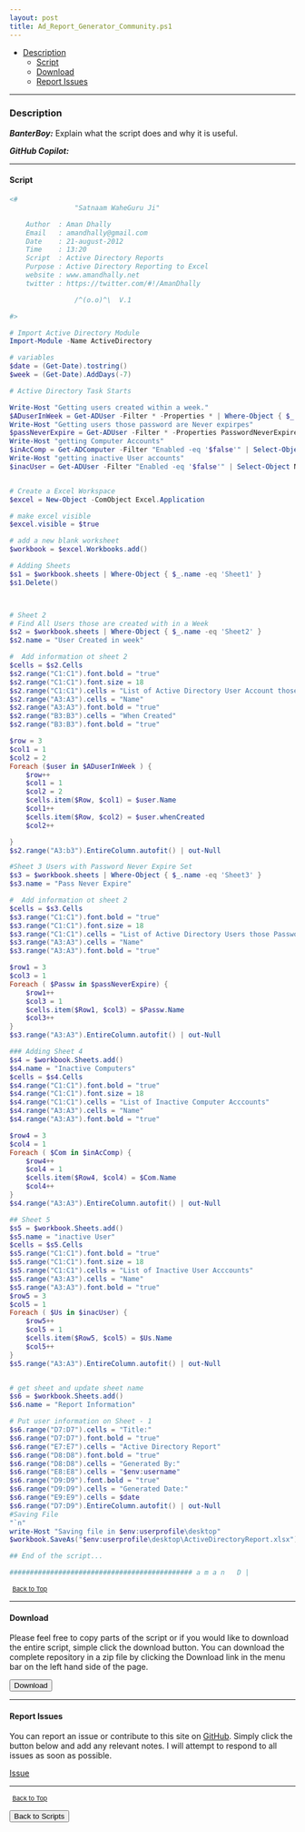 ```yaml
---
layout: post
title: Ad_Report_Generator_Community.ps1
---
```


- [Description](#description)
  - [Script](#script)
  - [Download](#download)
  - [Report Issues](#report-issues)

---

### Description

**_BanterBoy:_** Explain what the script does and why it is useful.

**_GitHub Copilot:_**

---

#### Script

```powershell
<#
				"Satnaam WaheGuru Ji"

	Author  : Aman Dhally
	Email	: amandhally@gmail.com
	Date	: 21-august-2012
	Time	: 13:20
	Script	: Active Directory Reports
	Purpose	: Active Directory Reporting to Excel
	website : www.amandhally.net
	twitter : https://twitter.com/#!/AmanDhally

				/^(o.o)^\  V.1

#>

# Import Active Directory Module
Import-Module -Name ActiveDirectory

# variables
$date = (Get-Date).tostring()
$week = (Get-Date).AddDays(-7)

# Active Directory Task Starts

Write-Host "Getting users created within a week."
$ADuserInWeek = Get-ADUser -Filter * -Properties * | Where-Object { $_.whenCreated -ge $week } | Select-Object Name, whenCreated
Write-Host "Getting users those password are Never expirpes"
$passNeverExpire = Get-ADUser -Filter * -Properties PasswordNeverExpires | Where-Object { $_.PasswordNeverExpires -eq $true } | Select-Object Name | Sort-Object
Write-Host "getting Computer Accounts"
$inAcComp = Get-ADComputer -Filter "Enabled -eq '$false'" | Select-Object Name
Write-Host "getting inactive User accounts"
$inacUser = Get-ADUser -Filter "Enabled -eq '$false'" | Select-Object Name


# Create a Excel Workspace
$excel = New-Object -ComObject Excel.Application

# make excel visible
$excel.visible = $true

# add a new blank worksheet
$workbook = $excel.Workbooks.add()

# Adding Sheets
$s1 = $workbook.sheets | Where-Object { $_.name -eq 'Sheet1' }
$s1.Delete()



# Sheet 2
# Find All Users those are created with in a Week
$s2 = $workbook.sheets | Where-Object { $_.name -eq 'Sheet2' }
$s2.name = "User Created in week"

#  Add information ot sheet 2
$cells = $s2.Cells
$s2.range("C1:C1").font.bold = "true"
$s2.range("C1:C1").font.size = 18
$s2.range("C1:C1").cells = "List of Active Directory User Account those are created with-in one Week."
$s2.range("A3:A3").cells = "Name"
$s2.range("A3:A3").font.bold = "true"
$s2.range("B3:B3").cells = "When Created"
$s2.range("B3:B3").font.bold = "true"

$row = 3
$col1 = 1
$col2 = 2
Foreach ($user in $ADuserInWeek ) {
	$row++
	$col1 = 1
	$col2 = 2
	$cells.item($Row, $col1) = $user.Name
	$col1++
	$cells.item($Row, $col2) = $user.whenCreated
	$col2++

}
$s2.range("A3:b3").EntireColumn.autofit() | out-Null

#Sheet 3 Users with Password Never Expire Set
$s3 = $workbook.sheets | Where-Object { $_.name -eq 'Sheet3' }
$s3.name = "Pass Never Expire"

#  Add information ot sheet 2
$cells = $s3.Cells
$s3.range("C1:C1").font.bold = "true"
$s3.range("C1:C1").font.size = 18
$s3.range("C1:C1").cells = "List of Active Directory Users those Password are set to never expire.."
$s3.range("A3:A3").cells = "Name"
$s3.range("A3:A3").font.bold = "true"

$row1 = 3
$col3 = 1
Foreach ( $Passw in $passNeverExpire) {
	$row1++
	$col3 = 1
	$cells.item($Row1, $col3) = $Passw.Name
	$col3++
}
$s3.range("A3:A3").EntireColumn.autofit() | out-Null

### Adding Sheet 4
$s4 = $workbook.Sheets.add()
$s4.name = "Inactive Computers"
$cells = $s4.Cells
$s4.range("C1:C1").font.bold = "true"
$s4.range("C1:C1").font.size = 18
$s4.range("C1:C1").cells = "List of Inactive Computer Acccounts"
$s4.range("A3:A3").cells = "Name"
$s4.range("A3:A3").font.bold = "true"

$row4 = 3
$col4 = 1
Foreach ( $Com in $inAcComp) {
	$row4++
	$col4 = 1
	$cells.item($Row4, $col4) = $Com.Name
	$col4++
}
$s4.range("A3:A3").EntireColumn.autofit() | out-Null

## Sheet 5
$s5 = $workbook.Sheets.add()
$s5.name = "inactive User"
$cells = $s5.Cells
$s5.range("C1:C1").font.bold = "true"
$s5.range("C1:C1").font.size = 18
$s5.range("C1:C1").cells = "List of Inactive User Acccounts"
$s5.range("A3:A3").cells = "Name"
$s5.range("A3:A3").font.bold = "true"
$row5 = 3
$col5 = 1
Foreach ( $Us in $inacUser) {
	$row5++
	$col5 = 1
	$cells.item($Row5, $col5) = $Us.Name
	$col5++
}
$s5.range("A3:A3").EntireColumn.autofit() | out-Null


# get sheet and update sheet name
$s6 = $workbook.Sheets.add()
$s6.name = "Report Information"

# Put user information on Sheet - 1
$s6.range("D7:D7").cells = "Title:"
$s6.range("D7:D7").font.bold = "true"
$s6.range("E7:E7").cells = "Active Directory Report"
$s6.range("D8:D8").font.bold = "true"
$s6.range("D8:D8").cells = "Generated By:"
$s6.range("E8:E8").cells = "$env:username"
$s6.range("D9:D9").font.bold = "true"
$s6.range("D9:D9").cells = "Generated Date:"
$s6.range("E9:E9").cells = $date
$s6.range("D7:D9").EntireColumn.autofit() | out-Null
#Saving File
"`n"
write-Host "Saving file in $env:userprofile\desktop"
$workbook.SaveAs("$env:userprofile\desktop\ActiveDirectoryReport.xlsx")

## End of the script...

############################################# a m a n   D |
```

<span style="font-size:11px;"><a href="#"><i class="fas fa-caret-up" aria-hidden="true" style="color: white; margin-right:5px;"></i>Back to Top</a></span>

---

#### Download

Please feel free to copy parts of the script or if you would like to download the entire script, simple click the download button. You can download the complete repository in a zip file by clicking the Download link in the menu bar on the left hand side of the page.

<button class="btn" type="submit" onclick="window.open('/PowerShell/scripts/activeDirectory/Ad_Report_Generator_Community.ps1')">
    <i class="fa fa-cloud-download-alt">
    </i>
        Download
</button>

---

#### Report Issues

You can report an issue or contribute to this site on <a href="https://github.com/BanterBoy/scripts-blog/issues">GitHub</a>. Simply click the button below and add any relevant notes. I will attempt to respond to all issues as soon as possible.

<!-- Place this tag where you want the button to render. -->

<a class="github-button" href="https://github.com/BanterBoy/scripts-blog/issues/new?title=Ad_Report_Generator_Community.ps1&body=There is a problem with this function. Please find details below." data-show-count="true" aria-label="Issue BanterBoy/scripts-blog on GitHub">Issue</a>

---

<span style="font-size:11px;"><a href="#"><i class="fas fa-caret-up" aria-hidden="true" style="color: white; margin-right:5px;"></i>Back to Top</a></span>

<a href="/menu/_pages/scripts.html">
    <button class="btn">
        <i class='fas fa-reply'>
        </i>
            Back to Scripts
    </button>
</a>

[1]: http://ecotrust-canada.github.io/markdown-toc
[2]: https://github.com/googlearchive/code-prettify
